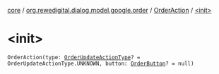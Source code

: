 [core](../../index.md) / [org.rewedigital.dialog.model.google.order](../index.md) / [OrderAction](index.md) / [&lt;init&gt;](./-init-.md)

# &lt;init&gt;

`OrderAction(type: `[`OrderUpdateActionType`](../-order-update-action-type/index.md)`? = OrderUpdateActionType.UNKNOWN, button: `[`OrderButton`](../-order-button/index.md)`? = null)`
